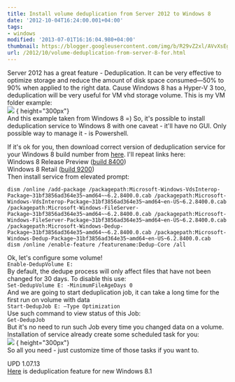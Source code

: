 ```yaml
---
title: Install volume deduplication from Server 2012 to Windows 8
date: '2012-10-04T16:24:00.001+04:00'
tags:
- windows
modified: '2013-07-01T16:16:04.980+04:00'
thumbnail: https://blogger.googleusercontent.com/img/b/R29vZ2xl/AVvXsEgIVgIuPiD5qnGHvVJKse9bY3F6k3gcdwqa4vJ5AulnpsfaYpUXUsWWGxvYbL1Z2CxgmxYMYLvDJHIqHbZivdExFhAdn2EQsT7ZbX5ZgsRBiQ_rdjILhOGY-2UysLm-IUe1kFt2GZ4s-vA4/s72-c/folder.png
url: /2012/10/volume-deduplication-from-server-8-for.html
---
```

Server 2012 has a great feature - Deduplication. It can be very effective to optimize storage and reduce the  amount of disk space consumed—50% to 90% when applied to the right data. Cause Windows 8 has a Hyper-V 3 too, deduplication will be very useful for VM vhd storage volume. This is my VM folder example:  
![](/assets/img/2012/folder.png)
{ height="300px"}  
And this example taken from Windows 8 =) So, it's possible to install deduplication service to Windows 8 with one caveat - it'll have no GUI. Only possible way to manage it - is Powershell.  
 
If it's ok for you, then download correct version of deduplication service for your Windows 8 build number from [here](http://forums.mydigitallife.info/threads/34417-Data-deduplication-for-Windows-8-x64). I'll repeat links here:  
Windows 8 Release Preview ([build 8400](http://www.mediafire.com/?5m9ljlc14ae94qo))  
Windows 8 Retail ([build 9200](http://www.mediafire.com/?anjx6rs4l8a7puf))  
Then install service from elevated prompt:  
```
dism /online /add-package /packagepath:Microsoft-Windows-VdsInterop-Package~31bf3856ad364e35~amd64~~6.2.8400.0.cab /packagepath:Microsoft-Windows-VdsInterop-Package~31bf3856ad364e35~amd64~en-US~6.2.8400.0.cab /packagepath:Microsoft-Windows-FileServer-Package~31bf3856ad364e35~amd64~~6.2.8400.0.cab /packagepath:Microsoft-Windows-FileServer-Package~31bf3856ad364e35~amd64~en-US~6.2.8400.0.cab /packagepath:Microsoft-Windows-Dedup-Package~31bf3856ad364e35~amd64~~6.2.8400.0.cab /packagepath:Microsoft-Windows-Dedup-Package~31bf3856ad364e35~amd64~en-US~6.2.8400.0.cab
dism /online /enable-feature /featurename:Dedup-Core /all
```
Ok, let's configure some volume!  
`Enable-DedupVolume E:`  
By default, the dedupe process will only affect files that have not been changed for 30 days. To disable this use:  
`Set-DedupVolume E: -MinimumFileAgeDays 0`  
And we are going to start deduplication job, it can take a long time for the first run on volume with data  
`Start-DedupJob E: –Type Optimization`  
Use such command to view status of this Job:  
`Get-DedupJob`  
But it's no need to run such Job every time you changed data on a volume. Installation of service already create some scheduled task for you:  
![](/assets/img/2012/task.jpg)
{ height="300px"}  
So all you need - just customize time of those tasks if you want to.  
  
UPD 1.07.13  
[Here](http://forums.mydigitallife.info/threads/34417-Data-deduplication-for-Windows-8-x64/page7?p=769315&viewfull=1#post769315) is deduplication feature for new Windows 8.1
